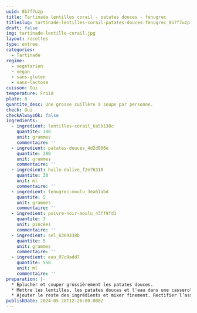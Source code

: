 ```yaml
---
uuid: 8b7f7uzp
title: Tartinade lentilles corail - patates douces - fenugrec
titleslug: tartinade-lentilles-corail-patates-douces-fenugrec_8b7f7uzp
draft: false
img: tartinade-lentille-corail.jpg
layout: recettes
type: entree
categories:
  - Tartinade
regime:
  - vegetarien
  - vegan
  - sans-gluten
  - sans-lactose
cuisson: Oui
temperature: Froid
plate: 8
quantite_desc: Une grosse cuillère à soupe par personne.
check: Oui
checkAlwaysOk: false
ingredients:
  - ingredient: lentilles-corail_6a5b138c
    quantite: 180
    unit: grammes
    commentaire: ''
  - ingredient: patates-douces_4d2d806e
    quantite: 280
    unit: grammes
    commentaire: ''
  - ingredient: huile-dolive_f2e76310
    quantite: 30
    unit: ml
    commentaire: ''
  - ingredient: fenugrec-moulu_3ea61abd
    quantite: 5
    unit: grammes
    commentaire: ''
  - ingredient: poivre-noir-moulu_43ff9fd1
    quantite: 3
    unit: pincées
    commentaire: ''
  - ingredient: sel_6369338b
    quantite: 5
    unit: grammes
    commentaire: ''
  - ingredient: eau_07c9add7
    quantite: 550
    unit: ml
    commentaire: ''
preparation: |-
  * Eplucher et couper grossièrement les patates douces.
  * Mettre les lentilles, les patates douces et l'eau dans une casserole, porter à ébullition puis baisser le feu et couvrir jusqu'à ce que ce soit cuit.
  * Ajouter le reste des ingrédients et mixer finement. Rectifier l’assaisonnement.
publishDate: 2024-05-28T12:26:00.000Z
---
```

